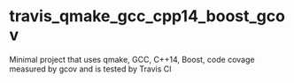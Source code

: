 # travis_qmake_gcc_cpp14_boost_gcov
Minimal project that uses qmake, GCC, C++14, Boost, code covage measured by gcov and is tested by Travis CI
